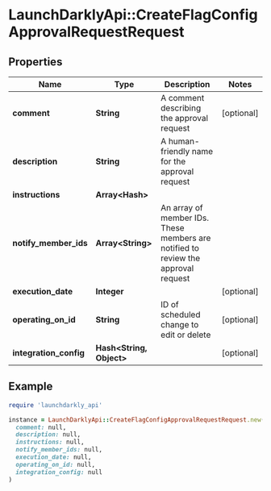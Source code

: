 # LaunchDarklyApi::CreateFlagConfigApprovalRequestRequest

## Properties

| Name | Type | Description | Notes |
| ---- | ---- | ----------- | ----- |
| **comment** | **String** | A comment describing the approval request | [optional] |
| **description** | **String** | A human-friendly name for the approval request |  |
| **instructions** | **Array&lt;Hash&gt;** |  |  |
| **notify_member_ids** | **Array&lt;String&gt;** | An array of member IDs. These members are notified to review the approval request |  |
| **execution_date** | **Integer** |  | [optional] |
| **operating_on_id** | **String** | ID of scheduled change to edit or delete | [optional] |
| **integration_config** | **Hash&lt;String, Object&gt;** |  | [optional] |

## Example

```ruby
require 'launchdarkly_api'

instance = LaunchDarklyApi::CreateFlagConfigApprovalRequestRequest.new(
  comment: null,
  description: null,
  instructions: null,
  notify_member_ids: null,
  execution_date: null,
  operating_on_id: null,
  integration_config: null
)
```

